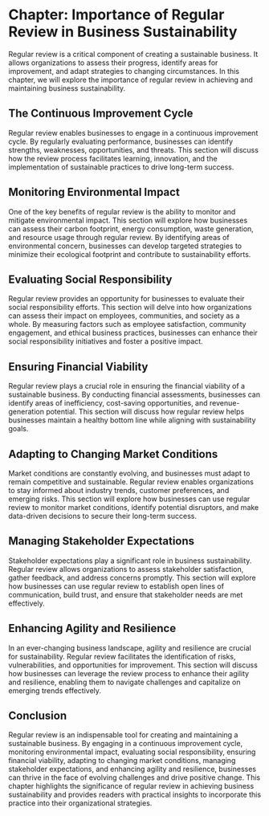 Chapter: Importance of Regular Review in Business Sustainability
================================================================

Regular review is a critical component of creating a sustainable business. It allows organizations to assess their progress, identify areas for improvement, and adapt strategies to changing circumstances. In this chapter, we will explore the importance of regular review in achieving and maintaining business sustainability.

The Continuous Improvement Cycle
--------------------------------

Regular review enables businesses to engage in a continuous improvement cycle. By regularly evaluating performance, businesses can identify strengths, weaknesses, opportunities, and threats. This section will discuss how the review process facilitates learning, innovation, and the implementation of sustainable practices to drive long-term success.

Monitoring Environmental Impact
-------------------------------

One of the key benefits of regular review is the ability to monitor and mitigate environmental impact. This section will explore how businesses can assess their carbon footprint, energy consumption, waste generation, and resource usage through regular review. By identifying areas of environmental concern, businesses can develop targeted strategies to minimize their ecological footprint and contribute to sustainability efforts.

Evaluating Social Responsibility
--------------------------------

Regular review provides an opportunity for businesses to evaluate their social responsibility efforts. This section will delve into how organizations can assess their impact on employees, communities, and society as a whole. By measuring factors such as employee satisfaction, community engagement, and ethical business practices, businesses can enhance their social responsibility initiatives and foster a positive impact.

Ensuring Financial Viability
----------------------------

Regular review plays a crucial role in ensuring the financial viability of a sustainable business. By conducting financial assessments, businesses can identify areas of inefficiency, cost-saving opportunities, and revenue-generation potential. This section will discuss how regular review helps businesses maintain a healthy bottom line while aligning with sustainability goals.

Adapting to Changing Market Conditions
--------------------------------------

Market conditions are constantly evolving, and businesses must adapt to remain competitive and sustainable. Regular review enables organizations to stay informed about industry trends, customer preferences, and emerging risks. This section will explore how businesses can use regular review to monitor market conditions, identify potential disruptors, and make data-driven decisions to secure their long-term success.

Managing Stakeholder Expectations
---------------------------------

Stakeholder expectations play a significant role in business sustainability. Regular review allows organizations to assess stakeholder satisfaction, gather feedback, and address concerns promptly. This section will explore how businesses can use regular review to establish open lines of communication, build trust, and ensure that stakeholder needs are met effectively.

Enhancing Agility and Resilience
--------------------------------

In an ever-changing business landscape, agility and resilience are crucial for sustainability. Regular review facilitates the identification of risks, vulnerabilities, and opportunities for improvement. This section will discuss how businesses can leverage the review process to enhance their agility and resilience, enabling them to navigate challenges and capitalize on emerging trends effectively.

Conclusion
----------

Regular review is an indispensable tool for creating and maintaining a sustainable business. By engaging in a continuous improvement cycle, monitoring environmental impact, evaluating social responsibility, ensuring financial viability, adapting to changing market conditions, managing stakeholder expectations, and enhancing agility and resilience, businesses can thrive in the face of evolving challenges and drive positive change. This chapter highlights the significance of regular review in achieving business sustainability and provides readers with practical insights to incorporate this practice into their organizational strategies.
